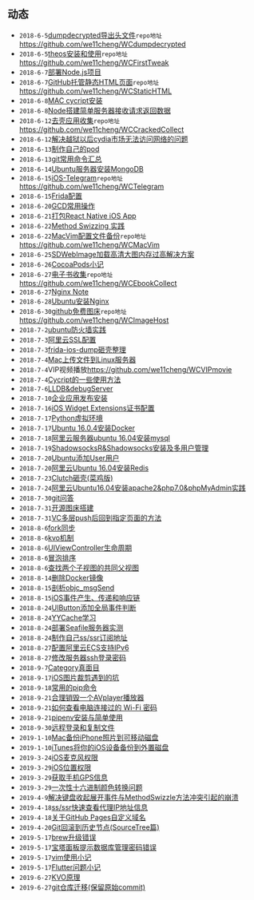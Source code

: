 ## 动态
- ```2018-6-5```[dumpdecrypted导出头文件](https://github.com/we11cheng/WCStudy/blob/master/dumpdecrypted%20%E5%AF%BC%E5%87%BA%E5%A4%B4%E6%96%87%E4%BB%B6.md)```repo地址```<https://github.com/we11cheng/WCdumpdecrypted>
- ```2018-6-5```[theos安装和使用](https://github.com/we11cheng/WCStudy/blob/master/theos%E7%9A%84%E5%AE%89%E8%A3%85%E5%92%8C%E4%BD%BF%E7%94%A8.md)```repo地址```<https://github.com/we11cheng/WCFirstTweak>
- ```2018-6-7```[部署Node.js项目](https://github.com/we11cheng/WCStudy/blob/master/%E9%83%A8%E7%BD%B2Node.js%E5%88%B0%E6%9C%8D%E5%8A%A1%E5%99%A8.md)
- ```2018-6-7```[GitHub托管静态HTML页面](https://github.com/we11cheng/WCStudy/blob/master/GitHub%E6%89%98%E7%AE%A1%E9%9D%99%E6%80%81HTML%E9%A1%B5%E9%9D%A2.md)```repo地址```<https://github.com/we11cheng/WCStaticHTML>
- ```2018-6-8```[MAC cycript安装](https://github.com/we11cheng/WCStudy/blob/master/MAC%20cycript%E5%AE%89%E8%A3%85.md)
- ```2018-6-8```[Node搭建简单服务器接收请求返回数据](https://github.com/we11cheng/WCMockApiJson)
- ```2018-6-12```[去壳应用收集](https://github.com/we11cheng/WCCrackedCollect/blob/master/README.md)```repo地址```<https://github.com/we11cheng/WCCrackedCollect>
- ```2018-6-12```[解决越狱以后cydia市场无法访问网络的问题](https://github.com/we11cheng/WCStudy/blob/master/%E8%B6%8A%E7%8B%B1%E7%9B%B8%E5%85%B3%E8%AE%B0%E5%BD%95.md)
- ```2018-6-13```[制作自己的pod](https://github.com/we11cheng/WCStudy/blob/master/%E5%88%B6%E4%BD%9C%E8%87%AA%E5%B7%B1%E7%9A%84pod%E5%BA%93.md)
- ```2018-6-13```[git常用命令汇总](https://github.com/we11cheng/WCStudy/blob/master/git%E5%B8%B8%E7%94%A8%E5%91%BD%E4%BB%A4.md)
- ```2018-6-14```[Ubuntu服务器安装MongoDB](https://github.com/we11cheng/WCStudy/blob/master/Ubuntu%E6%9C%8D%E5%8A%A1%E5%99%A8%E5%AE%89%E8%A3%85MongoDB.md)
- ```2018-6-15```[iOS-Telegram](https://github.com/we11cheng/WCTelegram/blob/master/README.md)```repo地址```<https://github.com/we11cheng/WCTelegram>
- ```2018-6-15```[Frida配置](https://github.com/we11cheng/WCStudy/blob/master/%E9%85%8D%E7%BD%AEFrida.md)
- ```2018-6-20```[GCD常用操作](https://github.com/we11cheng/WCStudy/blob/master/GCD%E5%B8%B8%E7%94%A8%E6%93%8D%E4%BD%9C.md)
- ```2018-6-21```[打包React Native iOS App](https://github.com/we11cheng/WCStudy/blob/master/%E6%89%93%E5%8C%85React%20Native%20iOS%20App.md)
- ```2018-6-22```[Method Swizzing 实践](https://github.com/we11cheng/WCStudy/blob/master/Method%20Swizzling%E5%AE%9E%E8%B7%B5.md)
- ```2018-6-22```[MacVim配置文件备份](https://github.com/we11cheng/WCMacVim/blob/master/README.md)```repo地址```<https://github.com/we11cheng/WCMacVim>
- ```2018-6-25```[SDWebImage加载高清大图内存过高解决方案](https://blog.csdn.net/benyoulai5/article/details/50462586)
- ```2018-6-26```[CocoaPods小记](https://github.com/we11cheng/WCStudy/blob/master/CocoaPods%E5%B0%8F%E8%AE%B0.md)
- ```2018-6-27```[电子书收集](https://github.com/we11cheng/WCEbookCollect/blob/master/README.md)```repo地址```<https://github.com/we11cheng/WCEbookCollect>
- ```2018-6-27```[Nginx Note](https://github.com/we11cheng/WCStudy/blob/master/Nginx%20Note.md)
- ```2018-6-28```[Ubuntu安装Nginx](https://github.com/we11cheng/WCStudy/blob/master/Ubuntu%E5%AE%89%E8%A3%85Nginx.md)
- ```2018-6-30```[github免费图床](https://github.com/we11cheng/WCImageHost/blob/master/README.md)```repo地址```<https://github.com/we11cheng/WCImageHost>
- ```2018-7-2```[ubuntu防火墙实践](https://github.com/we11cheng/WCStudy/blob/master/ubuntu%E9%98%B2%E7%81%AB%E5%A2%99.md)
- ```2018-7-3```[阿里云SSL配置](https://github.com/we11cheng/WCStudy/blob/master/SSL%20Configuration.md)
- ```2018-7-3```[frida-ios-dump砸壳整理](https://github.com/we11cheng/WCStudy/blob/master/frida-ios-dump.md)
- ```2018-7-4```[Mac上传文件到Linux服务器](https://www.jianshu.com/p/1afd25e7459d)
- ```2018-7-4```VIP视频播放<https://github.com/we11cheng/WCVIPmovie>
- ```2018-7-4```[Cycript的一些使用方法](https://github.com/we11cheng/WCStudy/blob/master/Cycript%E7%9A%84%E4%B8%80%E4%BA%9B%E4%BD%BF%E7%94%A8%E6%96%B9%E6%B3%95.md)
- ```2018-7-6```[LLDB&debugServer](https://github.com/we11cheng/WCStudy/blob/master/LLDB%26debugServer.md)
- ```2018-7-10```[企业应用发布安装](https://github.com/we11cheng/WCStudy/blob/master/%E4%BC%81%E4%B8%9A%E5%BA%94%E7%94%A8%E5%8F%91%E5%B8%83%E5%AE%89%E8%A3%85.md)
- ```2018-7-16```[iOS Widget Extensions证书配置](https://github.com/we11cheng/WCStudy/blob/master/iOS%20Widget%20Extensions%E8%AF%81%E4%B9%A6%E9%85%8D%E7%BD%AE.md)
- ```2018-7-17```[Python虚拟环境](https://github.com/we11cheng/WCStudy/blob/master/Python%E8%99%9A%E6%8B%9F%E7%8E%AF%E5%A2%83.md)
- ```2018-7-17```[Ubuntu 16.0.4安装Docker](https://github.com/we11cheng/WCStudy/blob/master/Ubuntu%2016.0.4%E5%AE%89%E8%A3%85Docker.md)
- ```2018-7-18```[阿里云服务器ubuntu 16.04安装mysql](https://github.com/we11cheng/WCStudy/blob/master/%E9%98%BF%E9%87%8C%E4%BA%91%E6%9C%8D%E5%8A%A1%E5%99%A8ubuntu%2016.04%E5%AE%89%E8%A3%85mysql.md)
- ```2018-7-19```[ShadowsocksR&Shadowsocks安装及多用户管理](https://github.com/we11cheng/WCStudy/blob/master/ShadowsocksR%26Shadowsocks%E5%AE%89%E8%A3%85%E5%8F%8A%E5%A4%9A%E7%94%A8%E6%88%B7%E7%AE%A1%E7%90%86.md)
- ```2018-7-20```[Ubuntu添加User用户](https://github.com/we11cheng/WCStudy/blob/master/Ubuntu%E6%B7%BB%E5%8A%A0User%E7%94%A8%E6%88%B7.md)
- ```2018-7-20```[阿里云Ubuntu 16.04安装Redis](https://github.com/we11cheng/WCStudy/blob/master/%E9%98%BF%E9%87%8C%E4%BA%91Ubuntu%2016.04%E5%AE%89%E8%A3%85Redis.md)
- ```2018-7-23```[Clutch砸壳(菜鸡版)](https://github.com/we11cheng/WCStudy/blob/master/Clutch%E7%A0%B8%E5%A3%B3(%E8%8F%9C%E9%B8%A1%E7%89%88).md)
- ```2018-7-24```[阿里云Ubuntu16.04安装apache2&php7.0&phpMyAdmin实践](https://github.com/we11cheng/WCStudy/blob/master/%E9%98%BF%E9%87%8C%E4%BA%91Ubuntu16.04%E5%AE%89%E8%A3%85apache2%26php7.0%26phpMyAdmin%E5%AE%9E%E8%B7%B5.md)
- ```2018-7-30```[git问答](https://github.com/we11cheng/WCStudy/blob/master/git%E9%97%AE%E7%AD%94(%E4%B8%8D%E5%AE%9A%E6%97%B6%E6%9B%B4%E6%96%B0).md)
- ```2018-7-31```[开源图床搭建](https://github.com/we11cheng/WCStudy/blob/master/%E5%BC%80%E6%BA%90%E5%9B%BE%E5%BA%8A%E6%90%AD%E5%BB%BA.md)
- ```2018-7-31```[VC多层push后回到指定页面的方法](https://github.com/we11cheng/WCStudy/blob/master/VC%E5%A4%9A%E5%B1%82push%E5%90%8E%E5%9B%9E%E5%88%B0%E6%8C%87%E5%AE%9A%E9%A1%B5%E9%9D%A2%E7%9A%84%E6%96%B9%E6%B3%95.md)
- ```2018-8-6```[fork同步](https://github.com/we11cheng/WCStudy/blob/master/fork%E5%90%8C%E6%AD%A5.md)
- ```2018-8-6```[kvo机制](https://github.com/we11cheng/WCStudy/blob/master/KVO%E6%9C%BA%E5%88%B6.md)
- ```2018-8-6```[UIViewController生命周期](https://github.com/we11cheng/WCStudy/blob/master/UIViewController%E7%9A%84%E7%94%9F%E5%91%BD%E5%91%A8%E6%9C%9F.md)
- ```2018-8-6```[冒泡排序](https://github.com/we11cheng/WCStudy/blob/master/%E5%86%92%E6%B3%A1%E6%8E%92%E5%BA%8F.md)
- ```2018-8-6```[查找两个子视图的共同父视图](https://github.com/we11cheng/WCStudy/blob/master/%E6%9F%A5%E6%89%BE%E4%B8%A4%E4%B8%AA%E5%AD%90%E8%A7%86%E5%9B%BE%E7%9A%84%E5%85%B1%E5%90%8C%E7%88%B6%E8%A7%86%E5%9B%BE.md)
- ```2018-8-14```[删除Docker镜像](https://github.com/we11cheng/WCStudy/blob/master/%E5%88%A0%E9%99%A4Docker%E9%95%9C%E5%83%8F.md)
- ```2018-8-15```[剖析objc_msgSend](https://github.com/we11cheng/WCStudy/blob/master/%E5%89%96%E6%9E%90objc_msgSend.md)
- ```2018-8-15```[iOS事件产生、传递和响应链](https://github.com/we11cheng/WCStudy/blob/master/iOS%E4%BA%8B%E4%BB%B6%E4%BA%A7%E7%94%9F%E4%BC%A0%E9%80%92%E5%92%8C%E5%93%8D%E5%BA%94%E9%93%BE.md)
- ```2018-8-24```[UIButton添加全局事件判断](https://github.com/we11cheng/WCStudy/blob/master/UIButton%E6%B7%BB%E5%8A%A0%E5%85%A8%E5%B1%80%E4%BA%8B%E4%BB%B6%E5%88%A4%E6%96%AD.md)
- ```2018-8-24```[YYCache学习](https://github.com/we11cheng/WCStudy/blob/master/YYCache%E5%AD%A6%E4%B9%A0.md)
- ```2018-8-24```[部署Seafile服务器实测](https://github.com/we11cheng/WCStudy/blob/master/%E9%83%A8%E7%BD%B2Seafile%E6%9C%8D%E5%8A%A1%E5%99%A8%E5%AE%9E%E6%B5%8B.md)
- ```2018-8-24```[制作自己ss/ssr订阅地址](https://github.com/we11cheng/WCStudy/blob/master/%E5%88%B6%E4%BD%9C%E8%87%AA%E5%B7%B1ss:ssr%E8%AE%A2%E9%98%85%E5%9C%B0%E5%9D%80.md)
- ```2018-8-27```[配置阿里云ECS支持IPv6](https://github.com/we11cheng/WCStudy/blob/master/%E9%85%8D%E7%BD%AE%E9%98%BF%E9%87%8C%E4%BA%91ECS%E6%94%AF%E6%8C%81IPv6.md)
- ```2018-8-27```[修改服务器ssh登录密码](https://github.com/we11cheng/WCStudy/blob/master/%E4%BF%AE%E6%94%B9%E6%9C%8D%E5%8A%A1%E5%99%A8ssh%E7%99%BB%E5%BD%95%E5%AF%86%E7%A0%81.md)
- ```2018-9-7```[Category真面目](https://github.com/we11cheng/WCStudy/blob/master/Category%E7%9C%9F%E9%9D%A2%E7%9B%AE.md)
- ```2018-9-17```[iOS图片裁剪遇到的坑](https://github.com/we11cheng/WCStudy/blob/master/iOS%E5%9B%BE%E7%89%87%E8%A3%81%E5%89%AA%E9%81%87%E5%88%B0%E7%9A%84%E5%9D%91.md)
- ```2018-9-18```[常用的pip命令](https://github.com/we11cheng/WCStudy/blob/master/%E5%B8%B8%E7%94%A8%E7%9A%84pip%E5%91%BD%E4%BB%A4.md)
- ```2018-9-21```[合理销毁一个AVplayer播放器](https://github.com/we11cheng/WCStudy/blob/master/%E5%90%88%E7%90%86%E9%94%80%E6%AF%81%E4%B8%80%E4%B8%AAAVplayer%E6%92%AD%E6%94%BE%E5%99%A8.md)
- ```2018-9-21```[如何查看电脑连接过的 Wi-Fi 密码](https://github.com/we11cheng/WCStudy/blob/master/%E5%A6%82%E4%BD%95%E6%9F%A5%E7%9C%8B%E7%94%B5%E8%84%91%E8%BF%9E%E6%8E%A5%E8%BF%87%E7%9A%84%20Wi-Fi%20%E5%AF%86%E7%A0%81.md)
- ```2018-9-21```[pipenv安装与简单使用](https://github.com/we11cheng/WCStudy/blob/master/pipenv%E5%AE%89%E8%A3%85%E4%B8%8E%E7%AE%80%E5%8D%95%E4%BD%BF%E7%94%A8.md)
- ```2018-9-30```[远程登录和复制文件](https://github.com/we11cheng/WCStudy/blob/master/%E8%BF%9C%E7%A8%8B%E7%99%BB%E5%BD%95%E5%92%8C%E5%A4%8D%E5%88%B6%E6%96%87%E4%BB%B6.md)
- ```2019-1-10```[Mac备份iPhone照片到可移动磁盘](https://github.com/we11cheng/WCStudy/blob/master/Mac%E5%A4%87%E4%BB%BDiPhone%E7%85%A7%E7%89%87%E5%88%B0%E5%8F%AF%E7%A7%BB%E5%8A%A8%E7%A3%81%E7%9B%98.md)
- ```2019-1-10```[iTunes将你的iOS设备备份到外置磁盘](https://github.com/we11cheng/WCStudy/blob/master/iTunes%E5%B0%86%E4%BD%A0%E7%9A%84iOS%E8%AE%BE%E5%A4%87%E5%A4%87%E4%BB%BD%E5%88%B0%E5%A4%96%E7%BD%AE%E7%A3%81%E7%9B%98.md)
- ```2019-3-24```[iOS麦克风权限](https://github.com/we11cheng/WCStudy/blob/master/iOS%E9%BA%A6%E5%85%8B%E9%A3%8E%E6%9D%83%E9%99%90.md)
- ```2019-3-29```[iOS位置权限](https://github.com/we11cheng/WCStudy/blob/master/iOS%E4%BD%8D%E7%BD%AE%E6%9D%83%E9%99%90.md)
- ```2019-3-29```[获取手机GPS信息](https://github.com/we11cheng/WCStudy/blob/master/%E8%8E%B7%E5%8F%96%E6%89%8B%E6%9C%BAGPS%E4%BF%A1%E6%81%AF.md)
- ```2019-3-29```[一次性十六进制颜色转换问题](https://github.com/we11cheng/WCStudy/blob/master/%E4%B8%80%E6%AC%A1%E6%80%A7%E8%A7%A3%E5%86%B3%E5%8D%81%E5%85%AD%E8%BF%9B%E5%88%B6%E9%A2%9C%E8%89%B2%E9%97%AE%E9%A2%98.md)
- ```2019-4-9```[解决键盘收起展开事件与MethodSwizzle方法冲突引起的崩溃](https://github.com/we11cheng/WCStudy/blob/master/iOS%20%E9%94%AE%E7%9B%98%E4%B8%8EMethodSwizzle%E5%86%B2%E7%AA%81%E9%97%AE%E9%A2%98.md)
- ```2019-4-18```[ss/ssr快速查看代理IP地址信息](https://github.com/we11cheng/WCStudy/blob/master/ss-ssr%E5%BF%AB%E9%80%9F%E6%9F%A5%E7%9C%8B%E4%BB%A3%E7%90%86IP%E5%9C%B0%E5%9D%80%E4%BF%A1%E6%81%AF.md)
- ```2019-4-18```[关于GitHub Pages自定义域名](https://github.com/we11cheng/WCStudy/blob/master/%E5%85%B3%E4%BA%8EGitHub%20Pages%E8%87%AA%E5%AE%9A%E4%B9%89%E5%9F%9F%E5%90%8D.md)
- ```2019-4-20```[Git回滚到历史节点(SourceTree篇)](https://github.com/we11cheng/WCStudy/blob/master/Git%E5%9B%9E%E6%BB%9A%E5%88%B0%E5%8E%86%E5%8F%B2%E8%8A%82%E7%82%B9(SourceTree%E7%AF%87).md)
- ```2019-5-17```[brew升级错误](https://github.com/we11cheng/WCStudy/blob/master/brew%E5%8D%87%E7%BA%A7%E9%94%99%E8%AF%AF.mdhttps://github.com/we11cheng/WCStudy/blob/master/brew%E5%8D%87%E7%BA%A7%E9%94%99%E8%AF%AF.md)
- ```2019-5-17```[宝塔面板提示数据库管理密码错误](https://github.com/we11cheng/WCStudy/blob/master/%E5%AE%9D%E5%A1%94%E9%9D%A2%E6%9D%BF%E6%8F%90%E7%A4%BA%E6%95%B0%E6%8D%AE%E5%BA%93%E7%AE%A1%E7%90%86%E5%AF%86%E7%A0%81%E9%94%99%E8%AF%AF.md)
- ```2019-5-17```[vim使用小记](https://github.com/we11cheng/WCStudy/blob/master/vim%E4%BD%BF%E7%94%A8%E5%B0%8F%E8%AE%B0.md)
- ```2019-5-17```[Flutter问题小记](https://github.com/we11cheng/WCStudy/blob/master/Flutter%E9%97%AE%E9%A2%98%E5%B0%8F%E8%AE%B0.md)
- ```2019-6-27```[KVO原理](https://github.com/we11cheng/WCStudy/blob/master/kVO%E5%8E%9F%E7%90%86.md)
- ```2019-6-27```[git仓库迁移(保留原始commit)](https://github.com/we11cheng/WCStudy/blob/master/git%E4%BB%93%E5%BA%93%E8%BF%81%E7%A7%BB(%E4%BF%9D%E7%95%99%E5%8E%9F%E5%A7%8Bcommit).md)
